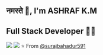 
<!--
**surajbahadur591/surajbahadur591** is a ✨ _special_ ✨ repository because its `README.md` (this file) appears on your GitHub profile.

## नमस्ते 🙏
## Full Stack Developer 👨‍💻

[![](https://img.shields.io/badge/LinkedIn-suraj-blue)](https://www.linkedin.com/in/ashraf-k-m-149a3494/)
[![](https://img.shields.io/badge/Gmail-surajbahadur58@gmail.com-red)](mailto:ashrafkm010@gmail.com)


Here are some ideas to get you started:

- 🔭 I’m currently working on ...
- 🌱 I’m currently learning ...
- 👯 I’m looking to collaborate on ...
- 🤔 I’m looking for help with ...
- 💬 Ask me about ...
- 📫 How to reach me: ...
- 😄 Pronouns: ...
- ⚡ Fun fact: ...
-->
## नमस्ते 🙏, I'm ASHRAF K.M 
## Full Stack Developer 👨‍💻

[![](https://img.shields.io/badge/LinkedIn-ashrafkm-blue)](https://www.linkedin.com/in/surajbahadur/)
[![](https://img.shields.io/badge/Gmail-surajbahadur58@gmail.com-red)](mailto:surajbahadur58@gmail.com)
⭐️ From [@surajbahadur591](https://github.com/surajbahadur591)
